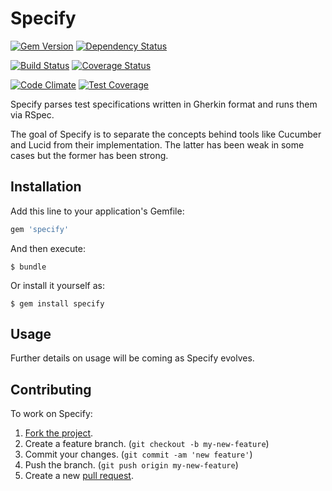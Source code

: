 # Specify

[![Gem Version](https://badge.fury.io/rb/specify.svg)](http://badge.fury.io/rb/specify)
[![Dependency Status](https://gemnasium.com/jnyman/specify.svg)](https://gemnasium.com/jnyman/specify)

[![Build Status](https://travis-ci.org/jnyman/specify.svg)](https://travis-ci.org/jnyman/specify)
[![Coverage Status](https://img.shields.io/coveralls/jnyman/specify.svg)](https://coveralls.io/r/jnyman/specify)

[![Code Climate](https://codeclimate.com/github/jnyman/specify/badges/gpa.svg)](https://codeclimate.com/github/jnyman/specify)
[![Test Coverage](https://codeclimate.com/github/jnyman/specify/badges/coverage.svg)](https://codeclimate.com/github/jnyman/specify)

Specify parses test specifications written in Gherkin format and runs them via RSpec.

The goal of Specify is to separate the concepts behind tools like Cucumber and Lucid from their implementation. The latter has been weak in some cases but the former has been strong.

## Installation

Add this line to your application's Gemfile:

```ruby
gem 'specify'
```

And then execute:

    $ bundle

Or install it yourself as:

    $ gem install specify

## Usage

Further details on usage will be coming as Specify evolves.

## Contributing

To work on Specify:

1. [Fork the project](http://gun.io/blog/how-to-github-fork-branch-and-pull-request/).
2. Create a feature branch. (`git checkout -b my-new-feature`)
3. Commit your changes. (`git commit -am 'new feature'`)
4. Push the branch. (`git push origin my-new-feature`)
5. Create a new [pull request](https://help.github.com/articles/using-pull-requests).

